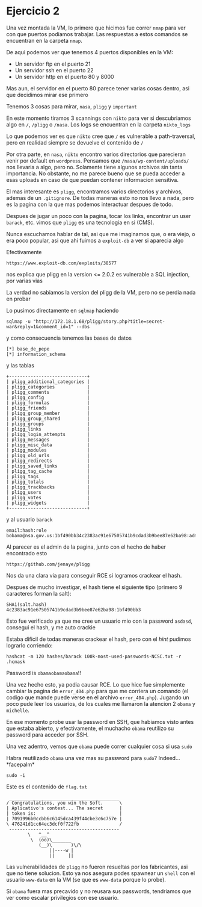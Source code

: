 # Ejercicio 2

Una vez montada la VM, lo primero que hicimos fue correr `nmap` para ver con que puertos podiamos trabajar. Las respuestas a estos comandos se encuentran en la carpeta `nmap`.

De aqui podemos ver que tenemos 4 puertos disponibles en la VM:

- Un servidor ftp en el puerto 21
- Un servidor ssh en el puerto 22
- Un servidor http en el puerto 80 y 8000

Mas aun, el servidor en el puerto 80 parece tener varias cosas dentro, asi que decidimos mirar ese primero

Tenemos 3 cosas para mirar, `nasa`, `pligg` y `important`

En este momento tiramos 3 scannings con `nikto` para ver si descubriamos algo en `/`, `/pligg` o `/nasa`. Los logs se encuentran en la carpeta `nikto_logs`

Lo que podemos ver es que `nikto` cree que `/` es vulnerable a path-traversal, pero en realidad siempre se devuelve el contenido de `/`

Por otra parte, en `nasa`, `nikto` encontro varios directorios que parecieran venir por default en `wordpress`. Pensamos que `/nasa/wp-content/uploads/` nos llevaria a algo, pero no. Solamente tiene algunos archivos sin tanta importancia. No obstante, no me parece bueno que se pueda acceder a esas uploads en caso de que puedan contener informacion sensitiva.

El mas interesante es `pligg`, encontramos varios directorios y archivos, ademas de un `.gitignore`. De todas maneras esto no nos llevo a nada, pero es la pagina con la que mas podemos interactuar despues de todo.

Despues de jugar un poco con la pagina, tocar los links, encontrar un user `barack`, etc. vimos que `pligg` es una tecnologia en si (CMS). 

Nunca escuchamos hablar de tal, asi que me imaginamos que, o era viejo, o era poco popular, asi que ahi fuimos a `exploit-db` a ver si aparecia algo

Efectivamente
```
https://www.exploit-db.com/exploits/38577
```
nos explica que pligg en la version <= 2.0.2 es vulnerable a SQL injection, por varias vias

La verdad no sabiamos la version del pligg de la VM, pero no se perdia nada en probar

Lo pusimos directamente en `sqlmap` haciendo

```
sqlmap -u "http://172.18.1.68/pligg/story.php?title=secret-war&reply=1&comment_id=1" --dbs
```

y como consecuencia tenemos las bases de datos

```
[*] base_de_pepe
[*] information_schema
```

y las tablas

```
+-----------------------------+
| pligg_additional_categories |
| pligg_categories            |
| pligg_comments              |
| pligg_config                |
| pligg_formulas              |
| pligg_friends               |
| pligg_group_member          |
| pligg_group_shared          |
| pligg_groups                |
| pligg_links                 |
| pligg_login_attempts        |
| pligg_messages              |
| pligg_misc_data             |
| pligg_modules               |
| pligg_old_urls              |
| pligg_redirects             |
| pligg_saved_links           |
| pligg_tag_cache             |
| pligg_tags                  |
| pligg_totals                |
| pligg_trackbacks            |
| pligg_users                 |
| pligg_votes                 |
| pligg_widgets               |
+-----------------------------+
```

y al usuario `barack`
```
email:hash:role
bobama@nsa.gov.us:1bf490bb34c2383ac91e67505741b9cdad3b9bee87e62ba98:admin
```

Al parecer es el admin de la pagina, junto con el hecho de haber encontrado esto
```
https://github.com/jenaye/pligg
```
Nos da una clara via para conseguir RCE si logramos crackear el hash.

Despues de mucho investigar, el hash tiene el siguiente tipo (primero 9 caracteres forman la salt):
```
SHA1(salt.hash)
4c2383ac91e67505741b9cdad3b9bee87e62ba98:1bf490bb3
```
Esto fue verificado ya que me cree un usuario mio con la password `asdasd`, consegui el hash, y me auto crackie

Estaba dificil de todas maneras crackear el hash, pero con el *hint* pudimos lograrlo corriendo:

```
hashcat -m 120 hashes/barack 100k-most-used-passwords-NCSC.txt -r .hcmask
```

Password is `obamaobamaobama`!!

Una vez hecho esto, ya podia causar RCE. Lo que hice fue simplemente cambiar la pagina de `error_404.php` para que me corriera un comando (el codigo que mande puede verse en el archivo `error_404.php`). Jugando un poco pude leer los usuarios, de los cuales me llamaron la atencion 2 `obama` y `michelle`.

En ese momento probe usar la password en SSH, que habiamos visto antes que estaba abierto, y efectivamente, el muchacho `obama` reutilizo su password para acceder por SSH.

Una vez adentro, vemos que `obama` puede correr cualquier cosa si usa `sudo`

Habra reutilizado `obama` una vez mas su password para `sudo`? Indeed... \*facepalm\*
```
sudo -i
```
Este es el contenido de `flag.txt`

```
 _________________________________________
/ Congratulations, you win the Soft.      \
| Aplicativo's contest... The secret      |
| token is:                               |
| 7091996b0ccbb6c6145dca439f44cbe3c6c757e |
\ 476241d1cc64ec3dcf0f722fb               /
 -----------------------------------------
        \   ^__^
         \  (oo)\_______
            (__)\       )\/\
                ||----w |
                ||     ||
```

Las vulnerabilidades de `pligg` no fueron resueltas por los fabricantes, asi que no tiene solucion. Esto ya nos asegura podes spawnear un `shell` con el usuario `www-data` en la VM (se que es `www-data` porque lo probe).

Si `obama` fuera mas precavido y no reusara sus passwords, tendriamos que ver como escalar privilegios con ese usuario.